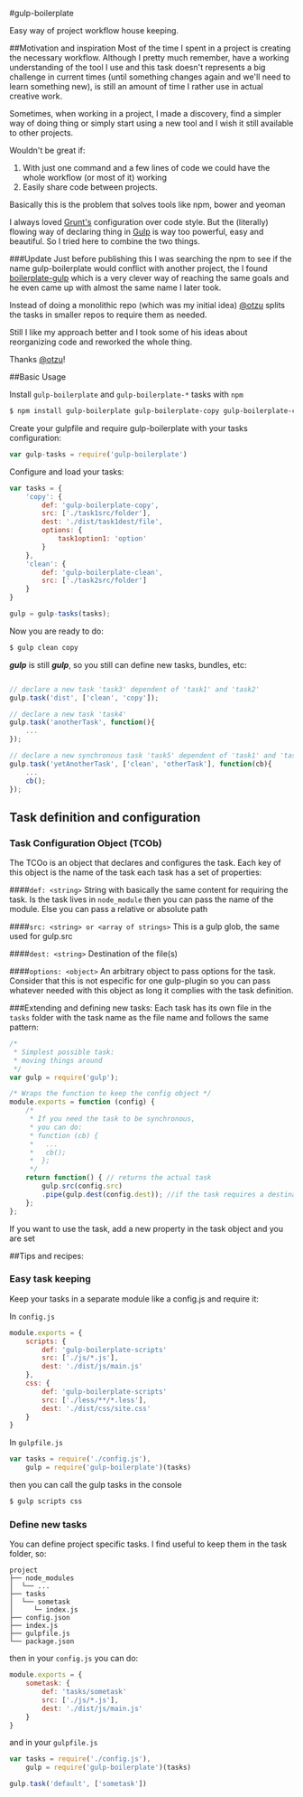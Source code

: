#gulp-boilerplate

Easy way of project workflow house keeping.

##Motivation and inspiration
Most of the time I spent in a project is creating the necessary workflow. Although I pretty much remember, have a working understanding of the tool I use and this task doesn't represents a big challenge in current times (until something changes again and we'll need to learn something new), is still an amount of time I rather use in actual creative work.

Sometimes, when working in a project, I made a discovery, find a simpler way of doing thing or simply start using a new tool and I wish it still available to other projects.

Wouldn't be great if:

1. With just one command and a few lines of code we could have the whole workflow (or most of it) working
2. Easily share code between projects.

Basically this is the problem that solves tools like npm, bower and yeoman

I always loved [Grunt's](grunt) configuration over code style. But the (literally) flowing way of declaring thing in [Gulp](gulp) is way too powerful, easy and beautiful. So I tried here to combine the two  things.

###Update
Just before publishing this I was searching the npm to see if the name gulp-boilerplate would conflict with another project, the I found [boilerplate-gulp](boilerplate-gulp) which is a very clever way of reaching the same goals and he even came up with almost the same name I later took.

Instead of doing a monolithic repo (which was my initial idea) [@otzu](otzu) splits the tasks in smaller repos to require them as needed.

Still I like my approach better and I took some of his ideas about reorganizing code and reworked the whole thing.

Thanks [@otzu](otzu)!

##Basic Usage

Install `gulp-boilerplate` and `gulp-boilerplate-*` tasks with `npm`

```sh
$ npm install gulp-boilerplate gulp-boilerplate-copy gulp-boilerplate-clean
```

Create your gulpfile and require gulp-boilerplate with your tasks configuration:

```javascript
var gulp-tasks = require('gulp-boilerplate')
```

Configure and load your tasks:

```javascript
var tasks = {
    'copy': {
        def: 'gulp-boilerplate-copy',
        src: ['./task1src/folder'],
        dest: './dist/task1dest/file',
        options: {
            task1option1: 'option'
        }
    },
    'clean': {
        def: 'gulp-boilerplate-clean',
        src: ['./task2src/folder']
    }
}

gulp = gulp-tasks(tasks);
```

Now you are ready to do:

```sh
$ gulp clean copy
```

***gulp*** is still ***gulp***, so you still can define new tasks, bundles, etc:

```javascript

// declare a new task 'task3' dependent of 'task1' and 'task2'
gulp.task('dist', ['clean', 'copy']);

// declare a new task 'task4'
gulp.task('anotherTask', function(){
    ...
});

// declare a new synchronous task 'task5' dependent of 'task1' and 'task4'
gulp.task('yetAnotherTask', ['clean', 'otherTask'], function(cb){
    ...
    cb();
});
```

## Task definition and configuration
### Task Configuration Object (TCOb)
The TCOo is an object that declares and configures the task.
Each key of this object is the name of the task
each task has a set of properties:

####`def: <string>`
String with basically the same content for requiring the task. Is the task lives in `node_module` then you can pass the name of the module. Else you can pass a relative or absolute path

####`src: <string> or <array of strings>`
This is a gulp glob, the same used for gulp.src

####`dest: <string>`
Destination of the file(s)

####`options: <object>`
An arbitrary object to pass options for the task. Consider that this is not especific for one gulp-plugin so you can pass whatever needed with this object as long it complies with the task definition.

###Extending and defining new tasks:
Each task has its own file in the `tasks` folder with the task name as the file name and follows the same pattern:

```javascript
/*
 * Simplest possible task:
 * moving things around
 */
var gulp = require('gulp');

/* Wraps the function to keep the config object */
module.exports = function (config) {
    /*
     * If you need the task to be synchronous,
     * you can do:
     * function (cb) {
     *   ...
     *   cb();
     *  };
     */
    return function() { // returns the actual task
        gulp.src(config.src)
        .pipe(gulp.dest(config.dest)); //if the task requires a destination
    };
};
```

If you want to use the task, add a new property in the task object and you are set

##Tips and recipes:

### Easy task keeping
Keep your tasks in a separate module like a config.js and require it:

In `config.js`

```javascript
module.exports = {
    scripts: {
        def: 'gulp-boilerplate-scripts'
        src: ['./js/*.js'],
        dest: './dist/js/main.js'
    },
    css: {
        def: 'gulp-boilerplate-scripts'
        src: ['./less/**/*.less'],
        dest: './dist/css/site.css'
    }
}
```

In `gulpfile.js`

```javascript
var tasks = require('./config.js'),
    gulp = require('gulp-boilerplate')(tasks)
```

then you can call the gulp tasks in the console

```bash
$ gulp scripts css
```

### Define new tasks
You can define project specific tasks. I find useful to keep them in the task folder, so:

```
project
├── node_modules
│  └── ...
├── tasks
│  └── sometask
│     └─ index.js
├── config.json
├── index.js
├── gulpfile.js
└── package.json
```

then in your `config.js` you can do:

```javascript
module.exports = {
    sometask: {
        def: 'tasks/sometask'
        src: ['./js/*.js'],
        dest: './dist/js/main.js'
    }
}
```

and in your `gulpfile.js`

```javascript
var tasks = require('./config.js'),
    gulp = require('gulp-boilerplate')(tasks)

gulp.task('default', ['sometask'])
```

[grunt]:http://gruntjs.com/sample-gruntfile
[gulp]:http://gulpjs.com/
[otzu]:https://github.com/oztu
[boilerplate-gulp]:https://github.com/oztu/boilerplate-gulp
